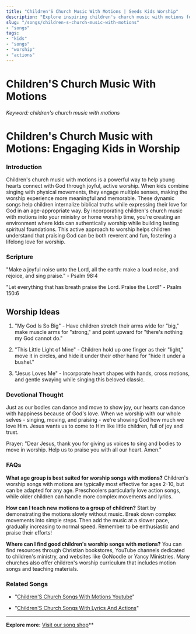 ```yaml
---
title: "Children'S Church Music With Motions | Seeds Kids Worship"
description: "Explore inspiring children's church music with motions for children's worship and faith development. Biblical music resources for families and ministry."
slug: "/songs/children-s-church-music-with-motions"
- "songs"
tags:
- "kids"
- "songs"
- "worship"
- "actions"
---
```


# Children'S Church Music With Motions

_Keyword: children's church music with motions_

# Children's Church Music with Motions: Engaging Kids in Worship

### Introduction
Children's church music with motions is a powerful way to help young hearts connect with God through joyful, active worship. When kids combine singing with physical movements, they engage multiple senses, making the worship experience more meaningful and memorable. These dynamic songs help children internalize biblical truths while expressing their love for God in an age-appropriate way. By incorporating children's church music with motions into your ministry or home worship time, you're creating an environment where kids can authentically worship while building lasting spiritual foundations. This active approach to worship helps children understand that praising God can be both reverent and fun, fostering a lifelong love for worship.

### Scripture
"Make a joyful noise unto the Lord, all the earth: make a loud noise, and rejoice, and sing praise." - Psalm 98:4

"Let everything that has breath praise the Lord. Praise the Lord!" - Psalm 150:6

## Worship Ideas
1. "My God Is So Big" - Have children stretch their arms wide for "big," make muscle arms for "strong," and point upward for "there's nothing my God cannot do."

2. "This Little Light of Mine" - Children hold up one finger as their "light," move it in circles, and hide it under their other hand for "hide it under a bushel."

3. "Jesus Loves Me" - Incorporate heart shapes with hands, cross motions, and gentle swaying while singing this beloved classic.

### Devotional Thought
Just as our bodies can dance and move to show joy, our hearts can dance with happiness because of God's love. When we worship with our whole selves - singing, moving, and praising - we're showing God how much we love Him. Jesus wants us to come to Him like little children, full of joy and trust.

Prayer: "Dear Jesus, thank you for giving us voices to sing and bodies to move in worship. Help us to praise you with all our heart. Amen."

### FAQs

**What age group is best suited for worship songs with motions?**
Children's worship songs with motions are typically most effective for ages 2-10, but can be adapted for any age. Preschoolers particularly love action songs, while older children can handle more complex movements and lyrics.

**How can I teach new motions to a group of children?**
Start by demonstrating the motions slowly without music. Break down complex movements into simple steps. Then add the music at a slower pace, gradually increasing to normal speed. Remember to be enthusiastic and praise their efforts!

**Where can I find good children's worship songs with motions?**
You can find resources through Christian bookstores, YouTube channels dedicated to children's ministry, and websites like GoNoodle or Yancy Ministries. Many churches also offer children's worship curriculum that includes motion songs and teaching materials.

### Related Songs

- "[Children'S Church Songs With Motions Youtube](/songs/children-s-church-songs-with-motions-youtube/)"

- "[Children'S Church Songs With Lyrics And Actions](/songs/children-s-church-songs-with-lyrics-and-actions/)"

---

**Explore more:** [Visit our song shop](https://seedskidsworship.com/shop)**

<!-- Schema Markup -->
<script type="application/ld+json">
{
  "@context": "https://schema.org",
  "@type": "MusicRecording",
  "name": "Children'S Church Music With Motions",
  "byArtist": {
    "@type": "MusicGroup",
    "name": "Seeds Kids Worship"
  },
  "isFamilyFriendly": true,
  "url": "https://seedskidsworship.com/songs/children-s-church-music-with-motions/"
}
</script>